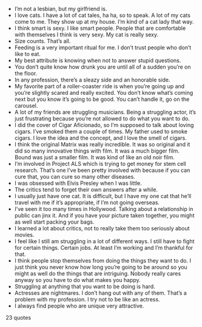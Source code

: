  - I’m not a lesbian, but my girlfriend is.
 - I love cats. I have a lot of cat tales, ha ha, so to speak. A lot of my cats come to me. They show up at my house. I’m kind of a cat lady that way.
 - I think smart is sexy. I like smart people. People that are comfortable with themselves I think is very sexy. My cat is really sexy.
 - Size counts. That’s all.
 - Feeding is a very important ritual for me. I don’t trust people who don’t like to eat.
 - My best attribute is knowing when not to answer stupid questions.
 - You don’t quite know how drunk you are until all of a sudden you’re on the floor.
 - In any profession, there’s a sleazy side and an honorable side.
 - My favorite part of a roller-coaster ride is when you’re going up and you’re slightly scared and really excited. You don’t know what’s coming next but you know it’s going to be good. You can’t handle it, go on the carousel.
 - A lot of my friends are struggling musicians. Being a struggling actor, it’s just frustrating because you’re not allowed to do what you want to do.
 - I did the cover of Cigar Aficionado, so I’m supposed to talk about loving cigars. I’ve smoked them a couple of times. My father used to smoke cigars. I love the idea and the concept, and I love the smell of cigars.
 - I think the original Matrix was really incredible. It was so original and it did so many innovative things with film. It was a much bigger film. Bound was just a smaller film. It was kind of like an old noir film.
 - I’m involved in Project ALS which is trying to get money for stem cell research. That’s one I’ve been pretty involved with because if you can cure that, you can cure so many other diseases.
 - I was obsessed with Elvis Presley when I was little.
 - The critics tend to forget their own answers after a while.
 - I usually just have one cat. It is difficult, but I have my one cat that he’ll travel with me if it’s appropriate, if I’m not going overseas.
 - I’ve seen it too many times in Hollywood. Talking about a relationship in public can jinx it. And if you have your picture taken together, you might as well start packing your bags.
 - I learned a lot about critics, not to really take them too seriously about movies.
 - I feel like I still am struggling in a lot of different ways. I still have to fight for certain things. Certain jobs. At least I’m working and I’m thankful for that.
 - I think people stop themselves from doing the things they want to do. I just think you never know how long you’re going to be around so you might as well do the things that are intriguing. Nobody really cares anyway so you have to do what makes you happy.
 - Struggling at anything that you want to be doing is hard.
 - Actresses are nightmares. I don’t hang out with any of them. That’s a problem with my profession. I try not to be like an actress.
 - I always find people who are unique very attractive.

23 quotes